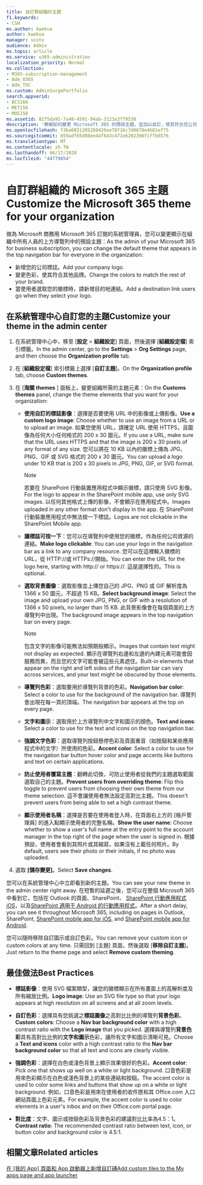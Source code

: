 ```yaml
---
title: 自訂群組織的主題
f1.keywords:
- CSH
ms.author: kwekua
author: kwekua
manager: scotv
audience: Admin
ms.topic: article
ms.service: o365-administration
localization_priority: Normal
ms.collection:
- M365-subscription-management
- Adm_O365
- Adm_TOC
ms.custom: AdminSurgePortfolio
search.appverid:
- BCS160
- MET150
- MOE150
ms.assetid: 8275da91-7a48-4591-94ab-3123a3f79530
description: '瞭解如何變更 Microsoft 365 的預設主題，並加以自訂，使其符合您公司的徽標或色彩。 '
ms.openlocfilehash: f3ba6021205289426ee78f16c7d0678e4b81ef75
ms.sourcegitcommit: 659adf65d88ee44f643c471e6202396f1ffb6576
ms.translationtype: MT
ms.contentlocale: zh-TW
ms.lasthandoff: 06/17/2020
ms.locfileid: "44779854"
---
```

# <a name="customize-the-microsoft-365-theme-for-your-organization"></a><span data-ttu-id="48734-103">自訂群組織的 Microsoft 365 主題</span><span class="sxs-lookup"><span data-stu-id="48734-103">Customize the Microsoft 365 theme for your organization</span></span>

<span data-ttu-id="48734-104">做為 Microsoft 商務用 Microsoft 365 訂閱的系統管理員，您可以變更顯示在組織中所有人員的上方導覽列中的預設主題：</span><span class="sxs-lookup"><span data-stu-id="48734-104">As the admin of your Microsoft 365 for business subscription, you can change the default theme that appears in the top navigation bar for everyone in the organization:</span></span> 

- <span data-ttu-id="48734-105">新增您的公司標誌。</span><span class="sxs-lookup"><span data-stu-id="48734-105">Add your company logo.</span></span>
- <span data-ttu-id="48734-106">變更色彩，使其符合其他品牌。</span><span class="sxs-lookup"><span data-stu-id="48734-106">Change the colors to match the rest of your brand.</span></span> 
- <span data-ttu-id="48734-107">當使用者選取您的徽標時，請新增目的地連結。</span><span class="sxs-lookup"><span data-stu-id="48734-107">Add a destination link users go when they select your logo.</span></span> 
  
## <a name="customize-your-theme-in-the-admin-center"></a><span data-ttu-id="48734-108">在系統管理中心自訂您的主題</span><span class="sxs-lookup"><span data-stu-id="48734-108">Customize your theme in the admin center</span></span>

1. <span data-ttu-id="48734-109">在系統管理中心中，移至 [**設定** \> **組織設定**] 頁面，然後選擇 [**組織設定檔**] 索引標籤。</span><span class="sxs-lookup"><span data-stu-id="48734-109">In the admin center, go to the **Settings** \> **Org Settings** page, and then choose the **Organization profile** tab.</span></span>

2. <span data-ttu-id="48734-110">在 [**組織設定檔**] 索引標籤上選擇 [**自訂主題**]。</span><span class="sxs-lookup"><span data-stu-id="48734-110">On the **Organization profile** tab, choose **Custom themes**.</span></span>

3. <span data-ttu-id="48734-111">在 [**海關 themes** ] 面板上，變更組織所需的主題元素：</span><span class="sxs-lookup"><span data-stu-id="48734-111">On the **Customs themes** panel, change the theme elements that you want for your organization:</span></span>
    
    - <span data-ttu-id="48734-112">**使用自訂的標誌影像**：選擇是否要使用 URL 中的影像或上傳影像。</span><span class="sxs-lookup"><span data-stu-id="48734-112">**Use a custom logo image**: Choose whether to use an image from a URL or to upload an image.</span></span> <span data-ttu-id="48734-113">如果您使用 URL，請確定 URL 使用 HTTPS，且圖像為任何大小任何格式的 200 x 30 圖元。</span><span class="sxs-lookup"><span data-stu-id="48734-113">If you use a URL, make sure that the URL uses HTTPS and that the image is 200 x 30 pixels of any format of any size.</span></span> <span data-ttu-id="48734-114">您可以將在 10 KB 以內的徽標上傳為 JPG、PNG、GIF 或 SVG 格式的 200 x 30 圖元。</span><span class="sxs-lookup"><span data-stu-id="48734-114">You can upload a logo under 10 KB that is 200 x 30 pixels in JPG, PNG, GIF, or SVG format.</span></span>

      > [!NOTE]
      > <span data-ttu-id="48734-115">若要在 SharePoint 行動裝置應用程式中顯示徽標，請只使用 SVG 影像。</span><span class="sxs-lookup"><span data-stu-id="48734-115">For the logo to appear in the SharePoint mobile app, use only SVG images.</span></span> <span data-ttu-id="48734-116">以任何其他格式上傳的影像，不會顯示在應用程式中。</span><span class="sxs-lookup"><span data-stu-id="48734-116">Images uploaded in any other format don't display in the app.</span></span> <span data-ttu-id="48734-117">在 SharePoint 行動裝置應用程式中無法按一下標誌。</span><span class="sxs-lookup"><span data-stu-id="48734-117">Logos are not clickable in the SharePoint Mobile app.</span></span>

    - <span data-ttu-id="48734-118">**讓標誌可按一下**：您可以在導覽列中使用您的徽標，作為任何公司資源的連結。</span><span class="sxs-lookup"><span data-stu-id="48734-118">**Make logo clickable**: You can use your logo in the navigation bar as a link to any company resource.</span></span> <span data-ttu-id="48734-119">您可以在這裡輸入徽標的 URL，從 HTTP://或 HTTPs://開始。</span><span class="sxs-lookup"><span data-stu-id="48734-119">You can enter the URL for the logo here, starting with http:// or https://.</span></span> <span data-ttu-id="48734-120">這是選擇性的。</span><span class="sxs-lookup"><span data-stu-id="48734-120">This is optional.</span></span>

    - <span data-ttu-id="48734-121">**選取背景圖像**：選取影像並上傳您自己的 JPG、PNG 或 GIF 解析度為 1366 x 50 圖元，不超過 15 KB。</span><span class="sxs-lookup"><span data-stu-id="48734-121">**Select background image**: Select the image and upload your own JPG, PNG, or GIF with a resolution of 1366 x 50 pixels, no larger than 15 KB.</span></span> <span data-ttu-id="48734-122">此背景影像會在每個頁面的上方導覽列中出現。</span><span class="sxs-lookup"><span data-stu-id="48734-122">The background image appears in the top navigation bar on every page.</span></span>

      > [!NOTE]
      > <span data-ttu-id="48734-123">包含文字的影像可能無法如預期般顯示。</span><span class="sxs-lookup"><span data-stu-id="48734-123">Images that contain text might not display as expected.</span></span> <span data-ttu-id="48734-124">顯示在導覽列右邊和左邊的內建元素可能會因服務而異，而且您的文字可能會被這些元素遮住。</span><span class="sxs-lookup"><span data-stu-id="48734-124">Built-in elements that appear on the right and left sides of the navigation bar can vary across services, and your text might be obscured by those elements.</span></span> 

    - <span data-ttu-id="48734-125">**導覽列色彩**：選取要用於導覽列背景的色彩。</span><span class="sxs-lookup"><span data-stu-id="48734-125">**Navigation bar color**: Select a color to use for the background of the navigation bar.</span></span> <span data-ttu-id="48734-126">導覽列會出現在每一頁的頂端。</span><span class="sxs-lookup"><span data-stu-id="48734-126">The navigation bar appears at the top on every page.</span></span>

    - <span data-ttu-id="48734-127">**文字和圖示**：選取用於上方導覽列中文字和圖示的顏色。</span><span class="sxs-lookup"><span data-stu-id="48734-127">**Text and icons**: Select a color to use for the text and icons on the top navigation bar.</span></span>

    - <span data-ttu-id="48734-128">**強調文字色彩**：選取導覽列按鈕懸停色彩及頁面重音（如按鈕和某些應用程式中的文字）所使用的色彩。</span><span class="sxs-lookup"><span data-stu-id="48734-128">**Accent color**: Select a color to use for the navigation bar button hover color and page accents like buttons and text on certain applications.</span></span>

    - <span data-ttu-id="48734-129">**防止使用者覆寫主題**：翻轉此切換，可防止使用者從我們的主題選取範圍選取自己的主題。</span><span class="sxs-lookup"><span data-stu-id="48734-129">**Prevent users from overriding theme**: Flip this toggle to prevent users from choosing their own theme from our theme selection.</span></span> <span data-ttu-id="48734-130">這不會讓使用者無法設定高對比主題。</span><span class="sxs-lookup"><span data-stu-id="48734-130">This doesn't prevent users from being able to set a high contrast theme.</span></span>

    - <span data-ttu-id="48734-131">**顯示使用者名稱**：選擇是否要在使用者登入時，在頁面右上方的 [帳戶管理員] 的進入點顯示使用者的完整名稱。</span><span class="sxs-lookup"><span data-stu-id="48734-131">**Show the user name**: Choose whether to show a user's full name at the entry point to the account manager in the top right of the page when the user is signed in.</span></span> <span data-ttu-id="48734-132">根據預設，使用者會看到其照片或其縮寫，如果沒有上載任何照片。</span><span class="sxs-lookup"><span data-stu-id="48734-132">By default, users see their photo or their initials, if no photo was uploaded.</span></span>
    
4. <span data-ttu-id="48734-133">選取 **[儲存變更]**。</span><span class="sxs-lookup"><span data-stu-id="48734-133">Select **Save changes**.</span></span>
    
<span data-ttu-id="48734-134">您可以在系統管理中心中立即看到新的主題。</span><span class="sxs-lookup"><span data-stu-id="48734-134">You can see your new theme in the admin center right away.</span></span> <span data-ttu-id="48734-135">在短暫的延遲之後，您可以在整個 Microsoft 365 中看到它，包括在 Outlook 的頁面、SharePoint、 [SharePoint 行動應用程式 iOS](https://support.microsoft.com/office/339402ce-16bb-4c97-9475-0c5375ccef7a)，以及[SharePoint 適用于 Android 的行動應用程式](https://support.microsoft.com/office/d875654b-fb0a-4dbe-a17a-a676cf936284)。</span><span class="sxs-lookup"><span data-stu-id="48734-135">After a short delay, you can see it throughout Microsoft 365, including on pages in Outlook, SharePoint, [SharePoint mobile app for iOS](https://support.microsoft.com/office/339402ce-16bb-4c97-9475-0c5375ccef7a), and [SharePoint mobile app for Android](https://support.microsoft.com/office/d875654b-fb0a-4dbe-a17a-a676cf936284).</span></span>

<span data-ttu-id="48734-136">您可以隨時移除自訂圖示或自訂色彩。</span><span class="sxs-lookup"><span data-stu-id="48734-136">You can remove your custom icon or custom colors at any time.</span></span> <span data-ttu-id="48734-137">只需回到 [主題] 頁面，然後選取 [**移除自訂主題**]。</span><span class="sxs-lookup"><span data-stu-id="48734-137">Just return to the theme page and select **Remove custom theming**.</span></span>
  
## <a name="best-practices"></a><span data-ttu-id="48734-138">最佳做法</span><span class="sxs-lookup"><span data-stu-id="48734-138">Best Practices</span></span>

- <span data-ttu-id="48734-139">**標誌影像**：使用 SVG 檔案類型，讓您的徽標顯示在所有畫面上的高解析度及所有縮放比例。</span><span class="sxs-lookup"><span data-stu-id="48734-139">**Logo image**: Use an SVG file type so that your logo appears at high resolution on all screens and at all zoom levels.</span></span>

- <span data-ttu-id="48734-140">**自訂色彩**：選擇具有您挑選之**標誌圖像**之高對比比例的導覽列**背景色彩**。</span><span class="sxs-lookup"><span data-stu-id="48734-140">**Custom colors**: Choose a **Nav bar background color** with a high contrast ratio with the **Logo image** that you picked.</span></span> <span data-ttu-id="48734-141">選擇與導覽列**背景色彩**具有高對比比例的**文字和圖示**色彩，讓所有文字和圖示清晰可見。</span><span class="sxs-lookup"><span data-stu-id="48734-141">Choose a **Text and icons** color with a high contrast ratio to the **Nav bar background color** so that all text and icons are clearly visible.</span></span>

- <span data-ttu-id="48734-142">**強調色彩**：選擇在白色或淺色背景上顯示效果很好的色彩。</span><span class="sxs-lookup"><span data-stu-id="48734-142">**Accent color**: Pick one that shows up well on a white or light background.</span></span> <span data-ttu-id="48734-143">口音色彩是用來色彩顯示在白色或淺色背景上的某些連結和按鈕。</span><span class="sxs-lookup"><span data-stu-id="48734-143">The accent color is used to color some links and buttons that show up on a white or light background.</span></span> <span data-ttu-id="48734-144">例如，口音色彩是用來在使用者的收件匣和其 Office.com 入口網站頁面上色彩元素。</span><span class="sxs-lookup"><span data-stu-id="48734-144">For example, the accent color is used to color elements in a user's inbox and on their Office.com portal page.</span></span> 
  
- <span data-ttu-id="48734-145">**對比度**：文字、圖示或按鈕色彩及背景色彩的建議對比比率為4.5：1。</span><span class="sxs-lookup"><span data-stu-id="48734-145">**Contrast ratio**: The recommended contrast ratio between text, icon, or button color and background color is 4.5:1.</span></span>
  
## <a name="related-articles"></a><span data-ttu-id="48734-146">相關文章</span><span class="sxs-lookup"><span data-stu-id="48734-146">Related articles</span></span>

<span data-ttu-id="48734-147">[在 [我的 App] 頁面和 App 啟動器上新增自訂磚](../manage/customize-the-app-launcher.md)</span><span class="sxs-lookup"><span data-stu-id="48734-147">[Add custom tiles to the My apps page and app launcher](../manage/customize-the-app-launcher.md)</span></span>
  
  
